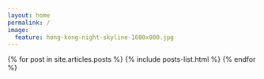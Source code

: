 ```yaml
---
layout: home
permalink: /
image:
  feature: hong-kong-night-skyline-1600x800.jpg
---
```


<div class="tiles">
{% for post in site.articles.posts %}
    {% include posts-list.html %}
{% endfor %}
</div><!-- /.tiles -->
